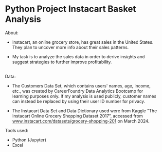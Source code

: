 # Python Project Instacart Basket Analysis

About:
- Instacart, an online grocery store, has great sales in the United States. They plan to uncover more info about their sales patterns.

- My task is to analyze the sales data in order to derive insights and suggest strategies to further improve profitability.

<br>Data:
- The Customers Data Set, which contains users' names, age, income, etc., was created by CareerFoundry Data Analytics Bootcamp for learning purposes only. If my analysis is used publicly, customer names can instead be replaced by using their user ID number for privacy.

- The Instacart Data Set and Data Dictionary used were from Kaggle “The Instacart Online Grocery Shopping Dataset 2017”, accessed from www.instacart.com/datasets/grocery-shopping-201 on March 2024.

Tools used:
- Python (Jupyter)
- Excel
